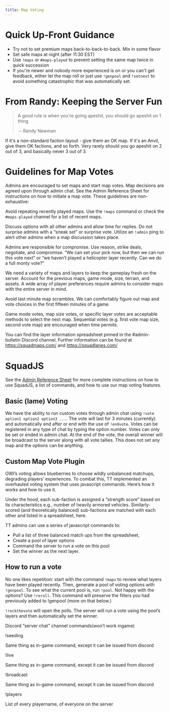 ```yaml
---
title: Map Voting
---
```


# Quick Up-Front Guidance

* Try not to set premium maps back-to-back-to-back.  Mix in some flavor
* Set safe maps at night (after 11:30 EST)
* Use `!maps` or `#maps-played` to prevent setting the same map twice in quick succession
* If you're newer and nobody more experienced is on or you can't get feedback, either let the map roll or just use `!genpool` and `!setnext` to avoid something catastrophic that was automatically set.

# From Randy: Keeping the Server Fun

> A good rule is when you're going apeshit, you should go apeshit on 1 thing
>
> -- Randy Newman

If it's a non-standard faction layout - give them an OK map. If it's an Anvil, give them OK factions, and so forth.  Very rarely should you go apeshit on 2 out of 3, and basically never 3 out of 3.

# Guidelines for Map Votes

Admins are encouraged to set maps and start map votes. Map decisions are agreed upon through admin chat. See the Admin Reference Sheet for instructions on how to initiate a map vote.  These guidelines are non-exhaustive:

Avoid repeating recently played maps. Use the `!maps` command or check the `#maps-played` channel for a list of recent maps.

Discuss options with all other admins and allow time for replies. Do not surprise admins with a “sneak set” or surprise vote. Utilize an `!admin` ping to alert other admins when a map discussion takes place.

Admins are responsible for compromise. Use reason, strike deals, negotiate, and compromise. “We can set your pick now, but then we can run this vote next” or “we haven’t played a helicopter layer recently. Can we do a full monty vote?”

We need a variety of maps and layers to keep the gameplay fresh on the server. Account for the previous maps, game mode, size, terrain, and assets.  A wide array of player preferences require admins to consider maps with the entire server in mind. 

Avoid last minute map scrambles. We can comfortably figure out map and vote choices in the first fifteen minutes of a game.

Game mode votes, map size votes, or specific layer votes are acceptable methods to select the next map. Sequential votes (e.g. first vote map size, second vote map) are encouraged when time permits.

You can find the layer information spreadsheet pinned in the #admin-bulletin Discord channel. Further information can be found at https://squadmaps.com/ and https://squadlanes.com/

# SquadJS

See the [Admin Reference Sheet](../reference/command_reference.md) for more complete instructions on how to use SquadJS, a list of commands, and how to use our map voting features.

## Basic (lame) Voting

We have the ability to run custom votes through admin chat using `!vote option1 option2 option3 ...`. The vote will last for 3 minutes (currently) and automatically end after or end with the use of `!endvote`. Votes can be registered in any type of chat by typing the option number. Votes can only be set or ended in admin chat. At the end of the vote, the overall winner will be broadcast to the server along with all vote tallies. This does not set any map and the options can be anything.

## Custom Map Vote Plugin

OWI’s voting allows blueberries to choose wildly unbalanced matchups, degrading players’ experiences. To combat this, TT implemented an overhauled voting system that uses javascript commands. Here’s how it works and how to use it.

Under the hood, each sub-faction is assigned a “strength score” based on its characteristics e.g., number of heavily armored vehicles. Similarly-scored (and theoretically balanced) sub-factions are matched with each other and listed in a spreadsheet, here.

TT admins can use a series of javascript commands to:
* Pull a list of three balanced match ups from the spreadsheet,
* Create a pool of layer options
* Command the server to run a vote on this pool
* Set the winner as the next layer.

## How to run a vote

No one likes repetition: start with the command `!maps` to review what layers have been played recently.  Then, generate a pool of voting options with `!genpool`. To see what the current pool is, run `!pool`. Not happy with the options? Use `!reroll`. This command will preserve the filters you had previously added to !genpool (more on that below.)

`!rockthevote` will open the polls.  The server will run a vote using the pool’s layers and then automatically set the winner.

Discord “server chat” channel commands(won’t work ingame)

!seeding

Same thing as in-game command, except it can be issued from discord

!live

Same thing as in-game command, except it can be issued from discord

!broadcast

Same thing as in-game command, except it can be issued from discord

!players

List of every playername, of everyone on the server


